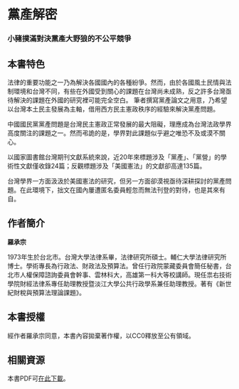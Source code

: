 # 黨產解密

### 小豬撲滿對決黨產大野狼的不公平競爭

## 本書特色

法律的重要功能之一乃為解決各國國內的各種紛爭。然而，由於各國風土民情與法制環境和台灣不同，有些在外國受到關心的課題在台灣尚未成熟，反之許多台灣亟待解決的課題在外國的研究裡可能完全空白。
筆者撰寫黨產論文之用意，乃希望以台灣本土民主發展為主軸，借用西方民主憲政秩序的經驗來解決黨產問題。

中國國民黨黨產問題是台灣民主憲政正常發展的最大阻礙，理應成為台灣法政學界高度關注的課題之一。然而弔詭的是，學界對此課題似乎避之唯恐不及或漠不關心。

以國家圖書館台灣期刊文獻系統來說，近20年來標題涉及「黨產」、「黨營」的學術性文獻僅收錄24篇；反觀標題涉及「美國憲法」的文獻卻高達135篇。

台灣學界一方面汲汲於美國憲法的研究，但另一方面卻漠視亟待深耕探討的黨產問題。在此環境下，拙文在國內屢遭匿名委員輕忽而無法刊登的對待，也是其來有自。

## 作者簡介

**羅承宗**

1973年生於台北市。台灣大學法律系畢，法律研究所碩士。輔仁大學法律研究所博士。學術專長為行政法、財政法及預算法。曾任行政院蒙藏委員會簡任秘書，台北市人權保障諮詢委員會幹事、雲林科大，高雄第一科大等校講師。現任祟右技術學院財經法律系專任助理教授暨淡江大學公共行政學系兼任助理教授。著有《新世紀財稅與預算法理論課題》。

## 本書授權

經作者羅承宗同意，本書內容拋棄著作權，以CC0釋放至公有領域。

## 相關資源

本書PDF可[在此下載](http://bit.ly/1zIrwDH)。

